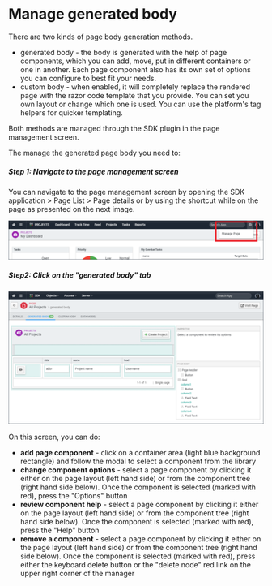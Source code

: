 ﻿<!--{"sort_order":12, "name": "manage-generated-body", "label": "Manage generated body"}-->

# Manage generated body

There are two kinds of page body generation methods. 
* generated body - the body is generated with the help of page components, which you can add, move, put in different containers or one in another. Each page component also has its own set of options you can configure to best fit your needs.
* custom body - when enabled, it will completely replace the rendered page with the razor code template that you provide. You can set you own layout or change which one is used. You can use the platform's tag helpers for quicker templating.

Both methods are managed through the SDK plugin in the page management screen. 

The manage the generated page body you need to:

##### Step 1: Navigate to the page management screen

You can navigate to the page management screen by opening the SDK application > Page List > Page details or by using the shortcut while on the page as presented on the next image.

![sdk page manage shortcut](/doc-images/sdk-page-manage-shortcut.png)

##### Step2: Click on the "generated body" tab

![sdk page generated body](/doc-images/sdk-page-generated-body.png)

On this screen, you can do:

* **add page component** - click on a container area (light blue background rectangle) and follow the modal to select a component from the library
* **change component options** - select a page component by clicking it either on the page layout (left hand side) or from the component tree (right hand side below). Once the component is selected (marked with red), press the "Options" button
* **review component help** - select a page component by clicking it either on the page layout (left hand side) or from the component tree (right hand side below). Once the component is selected (marked with red), press the "Help" button
* **remove a component** - select a page component by clicking it either on the page layout (left hand side) or from the component tree (right hand side below). Once the component is selected (marked with red), press either the keyboard delete button or the "delete node" red link on the upper right corner of the manager